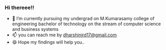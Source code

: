 ### Hi thereee!!

- 🔭 I’m currently pursuing my undergrad on M.Kumarasamy college of engineering 
 bachelor of technology on the stream of computer science and business systems
- 📫 you can reach me by dharshinird17@gmail.com
- 😄 Hope my findings will help you..
